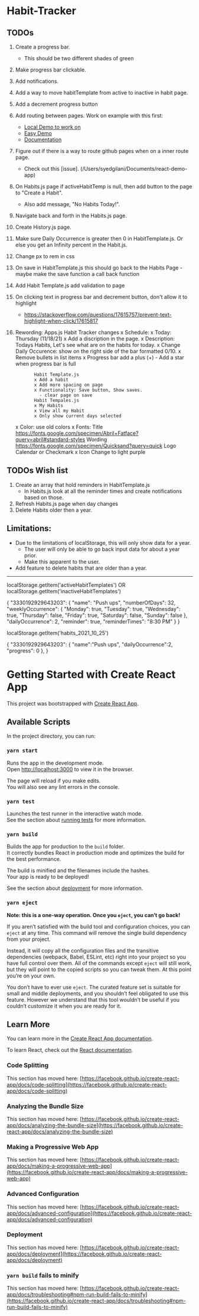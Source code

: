 # Habit-Tracker

## TODOs

1. Create a progress bar.
   - This should be two different shades of green
2. Make progress bar clickable.
3. Add notifications.
4. Add a way to move habitTemplate from active to inactive in habit page.
5. Add a decrement progress button
6. Add routing between pages.
   Work on example with this first:
   - [Local Demo to work on](/Users/syedgilani/Documents/react-demo-app)
   - [Easy Demo](https://reactrouter.com/docs/en/v6/getting-started/tutorial)
   - [Documentation](https://reactrouter.com/web/guides/quick-start)
7. Figure out if there is a way to route github pages when on a inner route page.
	- Check out this [issue]. (/Users/syedgilani/Documents/react-demo-app)
8. On Habits.js page if activeHabitTemp is null, then add button to the page to "Create a Habit". 
	- Also add message, "No Habits Today!".
9. Navigate back and forth in the Habits.js page.
10. Create History.js page.
11. Make sure Daily Occurrence is greater then 0 in HabitTemplate.js. Or else you get an Infinity percent in the Habit.js.
12. Change px to rem in css
13. On save in HabitTemplate.js this should go back to the Habits Page
        - maybe  make the save function a call back function
14. Add Habit Template.js add validation to page
15. On clicking text in progress bar and decrement button, don't allow it to highlight
	- https://stackoverflow.com/questions/17615757/prevent-text-highlight-when-click/17615817

1. Rewording: Apps.js Habit Tracker changes
			x Schedule:
				x Today: Thursday (11/18/21)
				x Add a discription in the page.
				x Description: Todays Habits, Let's see what are on the habits for today.
				x Change Daily Occurence: show on the right side of the bar formatted 0/10.
				x Remove bullets in list items
				x Progress bar add a plus (+)
				- Add a star when progress bar is full

			  Habit Template.js
			  x Add a habit
			  x Add more spacing on page
			  x Functionality: Save button, Show saves.
				- clear page on save
			  Habit Tempales.js
			  x My Habits
			  x View all my Habit
			  x Only show current days selected

	x Color: use old colors
	x Fonts: Title https://fonts.google.com/specimen/Abril+Fatface?query=abril#standard-styles
		   Wording https://fonts.google.com/specimen/Quicksand?query=quick
		   Logo Calendar or Checkmark
	x Icon Change to light purple


## TODOs Wish list

1. Create an array that hold reminders in HabitTemplate.js
	- In Habits.js look at all the reminder times and create notifications based on those.
2. Refresh Habits.js page when day changes
3. Delete Habits older then a year.


## Limitations:

- Due to the limitations of localStorage, this will only show data for a year.
   - The user will only be able to go back input data for about a year prior.
   - Make this apparent to the user.
- Add feature to delete habits that are older than a year.

---

localStorage.getItem('activeHabitTemplates') OR localStorage.getItem('inactiveHabitTemplates')

{
	"3330192929643203": {
		"name": "Push ups",
		"numberOfDays": 32,
		"weeklyOccurrence": {
			"Monday": true,
			"Tuesday": true,
			"Wednesday": true,
			"Thursday": false,
			"Friday": true,
			"Saturday": false,
			"Sunday": false
		},
		"dailyOccurrence": 2,
		"reminder": true,
		"reminderTimes": "8:30 PM"
	}
}

localStorage.getItem('habits_2021_10_25')

{
   "3330192929643203": {
      "name":"Push ups",
      "dailyOccurrence":2,
      "progress": 0
   },
}


# Getting Started with Create React App

This project was bootstrapped with [Create React App](https://github.com/facebook/create-react-app).

## Available Scripts

In the project directory, you can run:

### `yarn start`

Runs the app in the development mode.\
Open [http://localhost:3000](http://localhost:3000) to view it in the browser.

The page will reload if you make edits.\
You will also see any lint errors in the console.

### `yarn test`

Launches the test runner in the interactive watch mode.\
See the section about [running tests](https://facebook.github.io/create-react-app/docs/running-tests) for more information.

### `yarn build`

Builds the app for production to the `build` folder.\
It correctly bundles React in production mode and optimizes the build for the best performance.

The build is minified and the filenames include the hashes.\
Your app is ready to be deployed!

See the section about [deployment](https://facebook.github.io/create-react-app/docs/deployment) for more information.

### `yarn eject`

**Note: this is a one-way operation. Once you `eject`, you can’t go back!**

If you aren’t satisfied with the build tool and configuration choices, you can `eject` at any time. This command will remove the single build dependency from your project.

Instead, it will copy all the configuration files and the transitive dependencies (webpack, Babel, ESLint, etc) right into your project so you have full control over them. All of the commands except `eject` will still work, but they will point to the copied scripts so you can tweak them. At this point you’re on your own.

You don’t have to ever use `eject`. The curated feature set is suitable for small and middle deployments, and you shouldn’t feel obligated to use this feature. However we understand that this tool wouldn’t be useful if you couldn’t customize it when you are ready for it.

## Learn More

You can learn more in the [Create React App documentation](https://facebook.github.io/create-react-app/docs/getting-started).

To learn React, check out the [React documentation](https://reactjs.org/).

### Code Splitting

This section has moved here: [https://facebook.github.io/create-react-app/docs/code-splitting](https://facebook.github.io/create-react-app/docs/code-splitting)

### Analyzing the Bundle Size

This section has moved here: [https://facebook.github.io/create-react-app/docs/analyzing-the-bundle-size](https://facebook.github.io/create-react-app/docs/analyzing-the-bundle-size)

### Making a Progressive Web App

This section has moved here: [https://facebook.github.io/create-react-app/docs/making-a-progressive-web-app](https://facebook.github.io/create-react-app/docs/making-a-progressive-web-app)

### Advanced Configuration

This section has moved here: [https://facebook.github.io/create-react-app/docs/advanced-configuration](https://facebook.github.io/create-react-app/docs/advanced-configuration)

### Deployment

This section has moved here: [https://facebook.github.io/create-react-app/docs/deployment](https://facebook.github.io/create-react-app/docs/deployment)

### `yarn build` fails to minify

This section has moved here: [https://facebook.github.io/create-react-app/docs/troubleshooting#npm-run-build-fails-to-minify](https://facebook.github.io/create-react-app/docs/troubleshooting#npm-run-build-fails-to-minify)
